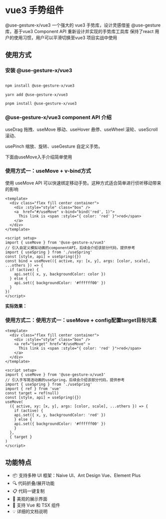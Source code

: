 # vue3 手势组件

@use-gesture-x/vue3 一个强大的 vue3 手势库，设计灵感借鉴 @use-gesture 库，基于vue3 Component API 重新设计并实现的手势库工具库
保持了react 用户的使用习惯，用户可以平滑切换至vue3 项目实战中使用

## 使用方式

### 安装 @use-gesture-x/vue3

```bash

npm install @use-gesture-x/vue3

yarn add @use-gesture-x/vue3

pnpm install @use-gesture-x/vue3

```

### @use-gesture-x/vue3 component API 介绍

useDrag 拖拽、useMove 移动、useHover 悬停、useWheel 滚轮、useScroll 滚动、

usePinch 缩放、旋转、useGesture 自定义手势。

下面由useMove入手介绍简单使用

### 使用方式一：useMove + v-bind方式

使用 useMove API 可以快速绑定移动手势。这种方式适合简单进行侦听移动带来的影响

```vue
<template>
  <div class="flex fill center container">
    <div :style="style" class="box" />
    <a  href="#/useMove" v-bind="bind('red', 1)">
      This link is <span :style="{ color: 'red' }">red</span>
    </a>
  </div>
</template>

<script setup>
import { useMove } from '@use-gesture-x/vue3'
// 引入自定义模拟动画的componentAPI，后续会介绍该部分代码，提供参考
import { useSpring } from './useSpring'
const [style, api] = useSpring({})
const bind = useMove(({ active, xy: [x, y], args: [color, scale], ...others }) => {
  if (active) {
    api.set({ x, y, backgroundColor: color })
  } else {
    api.set({ backgroundColor: '#ffffff00' })
  }
})
</script>
```

**实际效果：**

<preview path="@demo/useMove/src/app.vue" title="useMove" description="vue3 移动API简单使用案例" />

### 使用方式二：使用方式一：useMove + config配置target目标元素

```vue
<template>
  <div class="flex fill center container">
    <div :style="style" class="box" />
    <a ref="target" href="#/useMove" >
      This link is <span :style="{ color: 'red' }">red</span>
    </a>
  </div>
</template>

<script setup>
import { useMove } from '@use-gesture-x/vue3'
// 引入手写简洁动画的useSpring，后续会介绍该部分代码，提供参考
import { useSpring } from './useSpring'
import { ref } from 'vue'
const target = ref(null)
const [style, api] = useSpring({})
useMove(
  ({ active, xy: [x, y], args: [color, scale], ...others }) => {
    if (active) {
    api.set({ x, y, backgroundColor: 'red' })
    } else {
    api.set({ backgroundColor: '#ffffff00' })
    }
  },
  { target }
)
</script>
```

## 功能特点

- 📦 支持多种 UI 框架：Naive UI、Ant Design Vue、Element Plus
- 🔍 代码折叠/展开功能
- 📋 代码一键复制
- 🌈 美观的展示界面
- 🚀 支持 Vue 和 TSX 组件
- 💡 详细的文档说明
